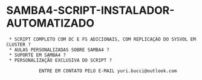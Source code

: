 # SAMBA4-SCRIPT-INSTALADOR-AUTOMATIZADO

                                                                                       
     * SCRIPT COMPLETO COM DC E FS ADICIONAIS, COM REPLICAÇÃO DO SYSVOL EM CLUSTER ?   
     * AULAS PERSONALIZADAS SOBRE SAMBA4 ?                                             
     * SUPORTE EM SAMBA4 ?                                                             
     * PERSONALIZAÇÃO EXCLUSIVA DO SCRIPT ?                                            
                                                                                       
                ENTRE EM CONTATO PELO E-MAIL yuri.bucci@outlook.com                    
                                                                                       
